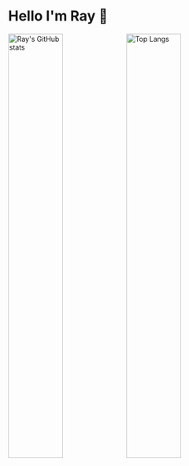 # Hello I'm Ray 👋
<img alt="Ray's GitHub stats" align="left" width="47%" src="https://github-readme-stats.vercel.app/api?username=Fraxix&show_icons=true&theme=dracula"/>
<img alt="Top Langs" align="left" width="47%" src="https://github-readme-stats.vercel.app/api/top-langs/?username=Fraxix&theme=dracula&hide_progress=true"/>


